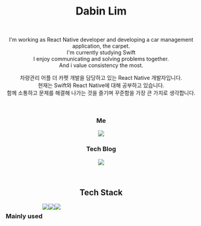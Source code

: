 <h1 align="center"> Dabin Lim </h1>

<br/>

<p align="center">
I'm working as React Native developer and developing a car management application, the carpet.<br>
I'm currently studying Swift<br/>
I enjoy communicating and solving problems together.<br>
And i value consistency the most.</p>

<p align="center"> 
차량관리 어플 더 카펫 개발을 담당하고 있는 React Native 개발자입니다.<br>
현재는 Swift와 React Native에 대해 공부하고 있습니다.<br>
함께 소통하고 문제를 해결해 나가는 것을 즐기며 꾸준함을 가장 큰 가치로 생각합니다.</p>

<br>

<h3 align="center">  Me  </h3>
<p align="center">
<a href="mailto:dabinim09@gmail.com">
    <img 
        src="https://img.shields.io/badge/Gmail-EA4335?style=flat-square&logo=Gmail&logoColor=white"
        style="height : auto;"/>
</a>
<h3 align="center">Tech Blog</h3>
<p align="center">
<a href="https://beenlog.tistory.com/">
        <img 
        src="https://img.shields.io/badge/-tech--blog-brightgreen"
        style="height : auto;"/>
</a>
</p>

<br/>

<h2 align="center"> Tech Stack </h2>

<div align="center" style="display:flex">
     <h3>  Mainly used  </h3>
<img src="https://img.shields.io/badge/JavaScript-F7DF1E?style=flat-square&logo=JavaScript&logoColor=black"/>

<img src="https://img.shields.io/badge/TypeScript-3178C6?style=flat-square&logo=TypeScript&logoColor=white"/>
    
<img src="https://img.shields.io/badge/React-61DAFB?style=flat-square&logo=React&logoColor=black"/>
         <br/>
</div>

<br/>

<br/>
